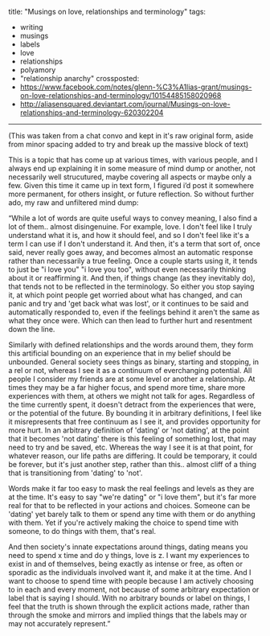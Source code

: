 title: "Musings on love, relationships and terminology"
tags:
- writing
- musings
- labels
- love
- relationships
- polyamory
- "relationship anarchy"
crossposted:
- https://www.facebook.com/notes/glenn-%C3%A1lias-grant/musings-on-love-relationships-and-terminology/10154485158020968
- http://aliasensquared.deviantart.com/journal/Musings-on-love-relationships-and-terminology-620302204
---
(This was taken from a chat convo and kept in it's raw original form, aside from minor spacing added to try and break up the massive block of text)

This is a topic that has come up at various times, with various people, and I always end up explaining it in some measure of mind dump or another, not necessarily well strucutured, maybe covering all aspects or maybe only a few. Given this time it came up in text form, I figured i’d post it somewhere more permanent, for others insight, or future reflection. So without further ado, my raw and unfiltered mind dump:

“While a lot of words are quite useful ways to convey meaning, I also find a lot of them.. almost disingenuine. For example, love. I don't feel like I truly understand what it is, and how it should feel, and so I don't feel like it's a term I can use if I don't understand it. And then, it's a term that sort of, once said, never really goes away, and becomes almost an automatic response rather than necessarily a true feeling. Once a couple starts using it, it tends to just be "i love you" "i love you too", without even necessarily thinking about it or reaffirming it. And then, if things change (as they inevitably do), that tends not to be reflected in the terminology. So either you stop saying it, at which point people get worried about what has changed, and can panic and try and 'get back what was lost', or it continues to be said and automatically responded to, even if the feelings behind it aren't the same as what they once were. Which can then lead to further hurt and resentment down the line.

Similarly with defined relationships and the words around them, they form this artificial bounding on an experience that in my belief should be unbounded. General society sees things as binary, starting and stopping, in a rel or not, whereas I see it as a continuum of everchanging potential. All people I consider my friends are at some level or another a relationship. At times they may be a far higher focus, and spend more time, share more experiences with them, at others we might not talk for ages. Regardless of the time currently spent, it doesn't detract from the experiences that were, or the potential of the future. By bounding it in arbitrary definitions, I feel like it misrepresents that free continuum as I see it, and provides opportunity for more hurt. In an arbitrary definition of 'dating' or 'not dating', at the point that it becomes 'not dating' there is this feeling of something lost, that may need to try and be saved, etc. Whereas the way I see it is at that point, for whatever reason, our life paths are differing. It could be temporary, it could be forever, but it's just another step, rather than this.. almost cliff of a thing that is transitioning from 'dating' to 'not'.

Words make it far too easy to mask the real feelings and levels as they are at the time. It's easy to say "we're dating" or "i love them", but it's far more real for that to be reflected in your actions and choices. Someone can be 'dating' yet barely talk to them or spend any time with them or do anything with them. Yet if you're actively making the choice to spend time with someone, to do things with them, that's real.

And then society's innate expectations around things, dating means you need to spend x time and do y things, love is z. I want my experiences to exist in and of themselves, being exactly as intense or free, as often or sporadic as the individuals involved want it, and make it at the time. And I want to choose to spend time with people because I am actively choosing to in each and every moment, not because of some arbitrary expectation or label that is saying I should. With no arbitrary bounds or label on things, I feel that the truth is shown through the explicit actions made, rather than through the smoke and mirrors and implied things that the labels may or may not accurately represent.”
